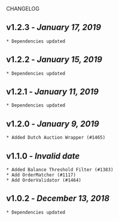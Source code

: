 <!--
changelogUtils.file is auto-generated using the monorepo-scripts package. Don't edit directly.
Edit the package's CHANGELOG.json file only.
-->

CHANGELOG

## v1.2.3 - _January 17, 2019_

    * Dependencies updated

## v1.2.2 - _January 15, 2019_

    * Dependencies updated

## v1.2.1 - _January 11, 2019_

    * Dependencies updated

## v1.2.0 - _January 9, 2019_

    * Added Dutch Auction Wrapper (#1465)

## v1.1.0 - _Invalid date_

    * Added Balance Threshold Filter (#1383)
    * Add OrderMatcher (#1117)
    * Add OrderValidator (#1464)

## v1.0.2 - _December 13, 2018_

    * Dependencies updated
